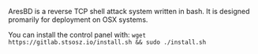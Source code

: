 AresBD is a reverse TCP shell attack system written in bash. 
It is designed promarily for deployment on OSX systems.

You can install the control panel with: 
`wget https://gitlab.stsosz.io/install.sh && sudo ./install.sh`
